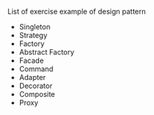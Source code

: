 List of exercise example of design pattern

- Singleton
- Strategy
- Factory
- Abstract Factory
- Facade
- Command
- Adapter
- Decorator
- Composite
- Proxy